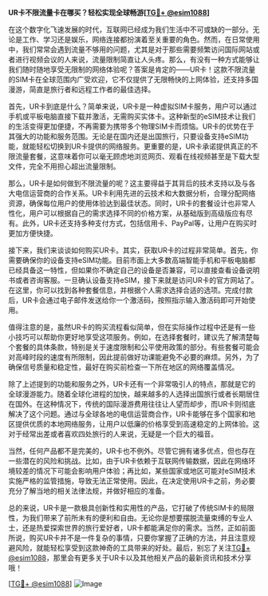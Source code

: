 **UR卡不限流量卡在哪买？轻松实现全球畅游[[TG💪+ @esim1088](https://t.me/s/esim1088)]**

在这个数字化飞速发展的时代，互联网已经成为我们生活中不可或缺的一部分。无论是工作、学习还是娱乐，网络连接都扮演着至关重要的角色。然而，在日常使用中，我们常常会遇到流量不够用的问题，尤其是对于那些需要频繁访问国际网站或者进行视频会议的人来说，流量限制简直让人头疼。那么，有没有一种方式能够让我们随时随地享受无限制的网络体验呢？答案是肯定的——UR卡！这款不限流量的SIM卡在全球范围内广受欢迎，它不仅提供了无限畅快的上网体验，还支持多国漫游，简直是旅行者和远程工作者的最佳选择。

首先，UR卡到底是什么？简单来说，UR卡是一种虚拟SIM卡服务，用户可以通过手机或平板电脑直接下载并激活，无需购买实体卡。这种新型的eSIM技术让我们的生活变得更加便捷，不再需要为携带多个物理SIM卡而烦恼。UR卡的优势在于其强大的功能和服务范围。无论是在国内还是出国旅行，只要设备支持eSIM功能，就能轻松切换到UR卡提供的网络服务。更重要的是，UR卡承诺提供真正的不限流量套餐，这意味着你可以毫无顾虑地浏览网页、观看在线视频甚至是下载大型文件，完全不用担心超出流量限制。

那么，UR卡是如何做到不限流量的呢？这主要得益于其背后的技术支持以及与各大电信运营商的合作关系。UR卡利用先进的云技术和大数据分析，合理分配网络资源，确保每位用户的使用体验达到最佳状态。同时，UR卡的套餐设计也非常人性化，用户可以根据自己的需求选择不同的价格方案，从基础版到高级版应有尽有。此外，UR卡还支持多种支付方式，包括信用卡、PayPal等，让用户在购买时更加方便快捷。

接下来，我们来谈谈如何购买UR卡。其实，获取UR卡的过程非常简单。首先，你需要确保你的设备支持eSIM功能。目前市面上大多数高端智能手机和平板电脑都已经具备这一特性，但如果你不确定自己的设备是否兼容，可以直接查看设备说明书或者咨询客服。一旦确认设备支持eSIM，接下来就是访问UR卡的官方网站了。在这里，你可以找到各种套餐信息，并根据个人需求选择合适的选项。完成付款后，UR卡会通过电子邮件发送给你一个激活码，按照指示输入激活码即可开始使用。

值得注意的是，虽然UR卡的购买流程看似简单，但在实际操作过程中还是有一些小技巧可以帮助你更好地享受这项服务。例如，在选择套餐时，建议先了解清楚每个套餐的具体条款，特别是关于速度限制和公平使用政策的部分。有些套餐可能会对高峰时段的速度有所限制，因此提前做好功课能避免不必要的麻烦。另外，为了确保信号质量和稳定性，最好在购买前检查一下所在地区的网络覆盖情况。

除了上述提到的功能和服务之外，UR卡还有一个非常吸引人的特点，那就是它的全球漫游能力。随着全球化进程的加快，越来越多的人选择出国旅行或者长期居住在国外。在这种情况下，传统的国际漫游费用往往让人望而却步，而UR卡则彻底解决了这个问题。通过与全球各地的电信运营商合作，UR卡能够在多个国家和地区提供优质的本地网络服务，让用户以低廉的价格享受到高速稳定的上网体验。这对于经常出差或者喜欢四处旅行的人来说，无疑是一个巨大的福音。

当然，任何产品都不是完美的，UR卡也不例外。尽管它拥有诸多优点，但也存在一些潜在的风险和挑战。比如，由于UR卡依赖于互联网传输数据，因此在网络环境较差的情况下可能会影响用户体验；再比如，某些国家或地区可能对eSIM技术实施严格的监管措施，导致无法正常使用。因此，在决定使用UR卡之前，务必要充分了解当地的相关法律法规，并做好相应的准备。

总的来说，UR卡是一款极具创新性和实用性的产品，它打破了传统SIM卡的局限性，为我们带来了前所未有的便利和自由。无论你是想要摆脱流量束缚的专业人士，还是热爱探索世界的旅行爱好者，UR卡都能满足你的需求。当然，正如前面所说，购买UR卡并不是一件复杂的事情，只要你掌握了正确的方法，并且注意规避风险，就能轻松享受到这款神奇的工具带来的好处。最后，别忘了关注[TG💪+ @esim1088](https://t.me/s/esim1088)，那里会有更多关于UR卡以及其他相关产品的最新资讯和技术分享哦！

[[TG💪+ @esim1088](https://t.me/s/esim1088)] ![Image](https://i.postimg.cc/4NQfJmqS/Snipaste-2025-05-13-00-14-12.png)